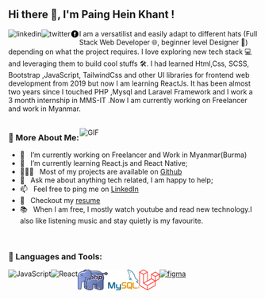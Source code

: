 ## Hi there 👋, I'm Paing Hein Khant !
<a href='https://www.linkedin.com/in/paing-hein-khant-a6b49a212/'><img align='left' alt="linkedin" src="https://raw.githubusercontent.com/rahul-jha98/rahul-jha98/561d474902b59c7429ec22bb73e225696c27b202/assets/linkedin.svg" height='18px'/></a>
<a href='https://twitter.com/PaingHeinKhant_'><img align='left' alt="twitter" src="https://raw.githubusercontent.com/rahul-jha98/rahul-jha98/561d474902b59c7429ec22bb73e225696c27b202/assets/twitter.svg" height='18px'/></a>
<a href='https://www.facebook.com/mpaingh.khant.3'><img align='left' alt="facebook" src="./projects/face.png" height='18px'/></a>


I am a versatilist and easily adapt to different hats (Full Stack Web Developer 🌐, beginner level Designer 🎨) depending on what the project requires. I love exploring new tech stack 💻 and leveraging them to build cool stuffs 🛠️. 
I had learned Html,Css, SCSS, Bootstrap ,JavaScript, TailwindCss and other UI libraries for frontend web development from 2019 but now I am learning ReactJs. It has been almost two years since I touched PHP ,Mysql and Laravel Framework and I work a 3 month internship in MMS-IT .Now I am currently working on Freelancer and work in Myanmar.
<br/>
<br/>

<img align="right" alt="GIF" src="https://raw.githubusercontent.com/rahul-jha98/rahul-jha98/main/techstack.gif" width="360px"/>
  
### 🧐 More About Me:

- 🔭 &nbsp; I’m currently working on Freelancer and Work in Myanmar(Burma)
- 🌱 &nbsp; I’m currently learning React.js and React Native; 
- 👨🏻‍💻 &nbsp; Most of my projects are available on [Github](https://github.com/PaingHeinKhant?tab=repositories)
- 💬 &nbsp; Ask me about anything tech related, I am happy to help;
- 📫 &nbsp; Feel free to ping me on [LinkedIn](https://www.linkedin.com/in/paing-hein-khant-a6b49a212/)
- 📝 &nbsp; Checkout my [resume]()
- 📚 &nbsp; When I am free, I mostly watch youtube and read new technology.I also like listening music and stay quietly is my favourite. 

<br>

### 🔨 Languages and Tools:
 


<a href="https://developer.mozilla.org/en-US/docs/Web/JavaScript" target="_blank"> <img align="left" alt="JavaScript" height ="42px"  src="https://raw.githubusercontent.com/rahul-jha98/github_readme_icons/main/language_and_tools/square/javascript/javascript.svg"> </a>
<a href="https://reactjs.org/" target="_blank"> <img align="left" alt="React" height ="42px" src="https://raw.githubusercontent.com/rahul-jha98/github_readme_icons/main/language_and_tools/square/react/react.svg"></a>

<a href="https://php.net/" target="_blank"> <img src="./projects/php.png" align="left" alt="php" height='42px'/> </a>
<a href="https://www.mysql.com/" target="_blank"> <img src="./projects/my.png" align="left" alt="mysql" height='42px'/> </a>
<a href="https://laravel.com/" target="_blank"> <img src="./projects/lara.png" align="left" alt="laravel" height='42px'/> </a>
<a href="https://www.figma.com/" target="_blank"> <img src="https://raw.githubusercontent.com/rahul-jha98/github_readme_icons/main/language_and_tools/square/figma/figma.svg" alt="figma" height='42px'/> </a>

<br>
